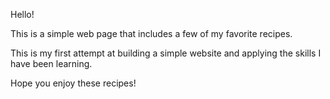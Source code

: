 Hello!

This is a simple web page that includes a few of my favorite recipes.

This is my first attempt at building a simple website and applying the skills I have been learning.

Hope you enjoy these recipes!